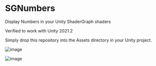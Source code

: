 # SGNumbers
Display Numbers in your Unity ShaderGraph shaders

Verified to work with Unity 2021.2

Simply drop this repository into the Assets directory in your Unity project.

![image](https://user-images.githubusercontent.com/28871759/126525335-fe50c951-3966-4a03-8ab9-fab7490d35d2.png)

![image](https://user-images.githubusercontent.com/28871759/126525411-bc96b5ad-8f0e-4766-8e98-0d11e3390c63.png)
